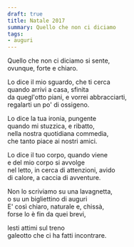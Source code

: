 ```yaml
---
draft: true
title: Natale 2017
summary: Quello che non ci diciamo
tags:
- auguri
---
```


Quello che non ci diciamo si sente,  
ovunque, forte e chiaro.
 
Lo dice il mio sguardo, che ti cerca  
quando arrivi a casa, sfinita  
da quegl'otto piani, e vorrei abbracciarti,  
regalarti un po' di ossigeno.
 
Lo dice la tua ironia, pungente  
quando mi stuzzica, e ribatto,  
nella nostra quotidiana commedia,  
che tanto piace ai nostri amici.
 
Lo dice il tuo corpo, quando viene  
e del mio corpo si avvolge  
nel letto, in cerca di attenzioni, avido  
di calore, a caccia di avventure.
 
Non lo scriviamo su una lavagnetta,  
o su un bigliettino di auguri  
E' così chiaro, naturale e, chissà,  
forse lo è fin da quei brevi,
 
lesti attimi sul treno  
galeotto che ci ha fatti incontrare. 